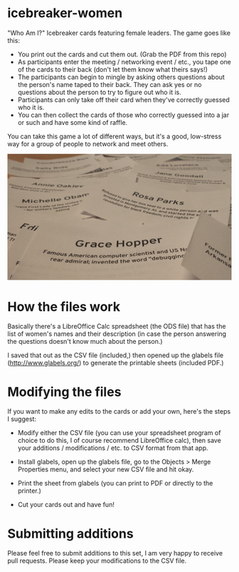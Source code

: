 # icebreaker-women
"Who Am I?" Icebreaker cards featuring female leaders. The game goes like this:

- You print out the cards and cut them out. (Grab the PDF from this repo)
- As participants enter the meeting / networking event / etc., you tape one of 
the cards to their back (don't let them know what theirs says!)
- The participants can begin to mingle by asking others questions about the
person's name taped to their back. They can ask yes or no questions about
the person to try to figure out who it is. 
- Participants can only take off their card when they've correctly guessed 
who it is.
- You can then collect the cards of those who correctly guessed into a 
jar or such and have some kind of raffle. 

You can take this game a lot of different ways, but it's a good, low-stress way
for a group of people to network and meet others.

<img src="https://github.com/mairin/icebreaker-women/blob/master/photo.jpg?raw=true">

# How the files work

Basically there's a LibreOffice Calc spreadsheet (the ODS file) that has the
list of women's names and their description (in case the person answering
the questions doesn't know much about the person.)

I saved that out as the CSV file (included,) then opened up the glabels
file (http://www.glabels.org/) to generate the printable sheets (included PDF.)

# Modifying the files

If you want to make any edits to the cards or add your own, here's the steps
I suggest:

- Modify either the CSV file (you can use your spreadsheet program of choice to
do this, I of course recommend LibreOffice calc), then save your additions 
/ modifications / etc. to CSV format from that app.

- Install glabels, open up the glabels file, go to the 
Objects > Merge Properties menu, and select your new CSV file and hit okay.

- Print the sheet from glabels (you can print to PDF or directly to the 
printer.)

- Cut your cards out and have fun!

# Submitting additions

Please feel free to submit additions to this set, I am very happy to receive
pull requests. Please keep your modifications to the CSV file.
